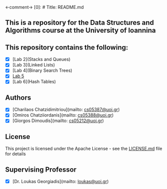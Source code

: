 <-comment-> [0]: # Title: README.md

## This is a repository for the Data Structures and Algorithms course at the University of Ioannina

## This repository contains the following:

- [x] [Lab 2](Stacks and Queues)
- [x] [Lab 3](Linked Lists)
- [x] [Lab 4](Binary Search Trees)
- [x] [Lab 5](Graphs)
- [x] [Lab 6](Hash Tables)

## Authors

- [x] [Charilaos Chatzidimitriou](mailto: cs05387@uoi.gr)
- [x] [Omiros Chatziiordanis](mailto: cs05388@uoi.gr)
- [x] [Giorgos Dimoudis](mailto: cs05212@uoi.gr)

## License

This project is licensed under the Apache License - see the [LICENSE.md](LICENSE.md) file for details

## Supervising Professor

- [x] [Dr. Loukas Georgiadis](mailto: loukas@uoi.gr)
